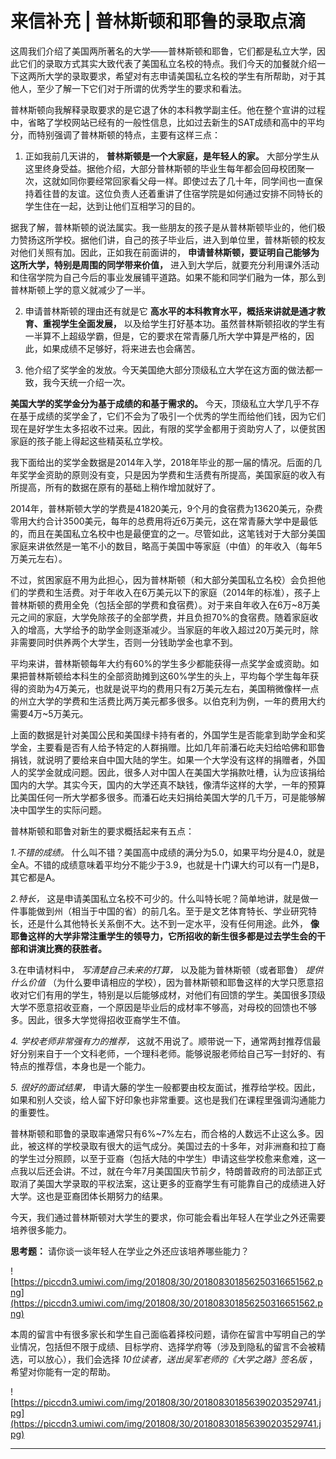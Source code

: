 # 来信补充 | 普林斯顿和耶鲁的录取点滴

这周我们介绍了美国两所著名的大学——普林斯顿和耶鲁，它们都是私立大学，因此它们的录取方式其实大致代表了美国私立名校的特点。我们今天的加餐就介绍一下这两所大学的录取要求，希望对有志申请美国私立名校的学生有所帮助，对于其他人，至少了解一下它们对于所谓的优秀学生的要求和看法。

普林斯顿向我解释录取要求的是它退了休的本科教学副主任。他在整个宣讲的过程中，省略了学校网站已经有的一般性信息，比如过去新生的SAT成绩和高中的平均分，而特别强调了普林斯顿的特点，主要有这样三点：

1. 正如我前几天讲的， **普林斯顿是一个大家庭，是年轻人的家。** 大部分学生从这里终身受益。据他介绍，大部分普林斯顿的毕业生每年都会回母校团聚一次，这就如同你要经常回家看父母一样。即使过去了几十年，同学间也一直保持着往昔的友谊。这位负责人还着重讲了住宿学院是如何通过安排不同特长的学生住在一起，达到让他们互相学习的目的。

据我了解，普林斯顿的说法属实。我一些朋友的孩子是从普林斯顿毕业的，他们极力赞扬这所学校。据他们讲，自己的孩子毕业后，进入到单位里，普林斯顿的校友对他们关照有加。因此，正如我在前面讲的， **申请普林斯顿，要证明自己能够为这所大学，特别是周围的同学带来价值，** 进入到大学后，就要充分利用课外活动和住宿学院为自己今后的事业发展铺平道路。如果不能和同学们融为一体，那么到普林斯顿上学的意义就减少了一半。

2. 申请普林斯顿的理由还有就是它 **高水平的本科教育水平，概括来讲就是通才教育、重视学生全面发展，** 以及给学生打好基本功。虽然普林斯顿招收的学生有一半算不上超级学霸，但是，它的要求在常青藤几所大学中算是严格的，因此，如果成绩不足够好，将来进去也会痛苦。

3. 他介绍了奖学金的发放。今天美国绝大部分顶级私立大学在这方面的做法都一致，我今天统一介绍一次。

 **美国大学的奖学金分为基于成绩的和基于需求的。** 今天，顶级私立大学几乎不存在基于成绩的奖学金了，它们不会为了吸引一个优秀的学生而给他们钱，因为它们现在是好学生太多招收不过来。因此，有限的奖学金都用于资助穷人了，以便贫困家庭的孩子能上得起这些精英私立学校。

我下面给出的奖学金数据是2014年入学，2018年毕业的那一届的情况。后面的几年奖学金资助的原则没有变，只是因为学费和生活费有所提高，美国家庭的收入有所提高，所有的数据在原有的基础上稍作增加就好了。

2014年，普林斯顿大学的学费是41820美元，9个月的食宿费为13620美元，杂费零用大约合计3500美元，每年的总费用将近6万美元，这在常青藤大学中是最低的，而且在美国私立名校中也是最便宜的之一。尽管如此，这笔钱对于大部分美国家庭来讲依然是一笔不小的数目，略高于美国中等家庭（中值）的年收入（每年5万美元左右）。

不过，贫困家庭不用为此担心，因为普林斯顿（和大部分美国私立名校）会负担他们的学费和生活费。对于年收入在6万美元以下的家庭（2014年的标准），孩子上普林斯顿的费用全免（包括全部的学费和食宿费）。对于来自年收入在6万~8万美元之间的家庭，大学免除孩子的全部学费，并且负担70%的食宿费。随着家庭收入的增高，大学给予的助学金则逐渐减少。当家庭的年收入超过20万美元时，除非需要同时供养两个大学生，否则一分钱助学金也拿不到。

平均来讲，普林斯顿每年大约有60%的学生多少都能获得一点奖学金或资助。如果把普林斯顿给本科生的全部资助摊到这60%学生的头上，平均每个学生每年获得的资助为4万美元，也就是说平均的费用只有2万美元左右，美国稍微像样一点的州立大学的学费和生活费比两万美元都多很多。以伯克利为例，一年的费用大约需要4万~5万美元。

上面的数据是针对美国公民和美国绿卡持有者的，外国学生是否能拿到助学金和奖学金，主要看是否有人给予特定的人群捐赠。比如几年前潘石屹夫妇给哈佛和耶鲁捐钱，就说明了要给来自中国大陆的学生。如果一个大学没有这样的捐赠者，外国人的奖学金就成问题。因此，很多人对中国人在美国大学捐款吐槽，认为应该捐给国内的大学。其实今天，国内的大学还真不缺钱，像清华这样的大学，一年的预算比美国任何一所大学都多很多。而潘石屹夫妇捐给美国大学的几千万，可是能够解决中国学生的实际问题。

普林斯顿和耶鲁对新生的要求概括起来有五点：

 *1.不错的成绩。* 什么叫不错？美国高中成绩的满分为5.0，如果平均分是4.0，就是全A。不错的成绩意味着平均分不能少于3.9，也就是十门课大约可以有一门是B，其它都是A。

 *2.特长，* 这是申请美国私立名校不可少的。什么叫特长呢？简单地讲，就是做一件事能做到州（相当于中国的省）的前几名。至于是文艺体育特长、学业研究特长，还是什么其他特长关系倒不大。达不到一定水平，没有任何用途。此外， **像耶鲁这样的大学非常注重学生的领导力，它所招收的新生很多都是过去学生会的干部和讲演比赛的获胜者。**

3.在申请材料中， *写清楚自己未来的打算，* 以及能为普林斯顿（或者耶鲁） *提供什么价值* （为什么要申请相应的学校），因为普林斯顿和耶鲁这样的大学只愿意招收对它们有用的学生，特别是以后能够成材，对他们有回馈的学生。美国很多顶级大学不愿意招收亚裔，一个原因是毕业后的成材率不够高，对母校的回馈也不够多。因此，很多大学觉得招收亚裔学生不值。

 *4. 学校老师非常强有力的推荐，* 这就不用说了。顺带说一下，通常两封推荐信最好分别来自于一个文科老师，一个理科老师。能够说服老师给自己写一封好的、有特点的推荐信，本身也是一个能力。

 *5. 很好的面试结果，* 申请大藤的学生一般都要由校友面试，推荐给学校。因此，如果和别人交谈，给人留下好印象也非常重要。这也是我们在课程里强调沟通能力的重要性。

普林斯顿和耶鲁的录取率通常只有6%~7%左右，而合格的人数远不止这么多。因此，被这样的学校录取有很大的运气成分。美国过去的十多年，对非洲裔和拉丁裔的学生过分照顾，以至于亚裔（包括大陆的中学生）申请这些学校愈来愈难，这一点我以后还会讲。不过，就在今年7月美国国庆节前夕，特朗普政府的司法部正式取消了美国大学录取的平权法案，这让更多的亚裔学生有可能靠自己的成绩进入好大学。这也是亚裔团体长期努力的结果。

今天，我们通过普林斯顿对大学生的要求，你可能会看出年轻人在学业之外还需要培养很多能力。

 **思考题：** 请你谈一谈年轻人在学业之外还应该培养哪些能力？

![https://piccdn3.umiwi.com/img/201808/30/201808301856250316651562.png](https://piccdn3.umiwi.com/img/201808/30/201808301856250316651562.png)

本周的留言中有很多家长和学生自己面临着择校问题，请你在留言中写明自己的学业情况，包括但不限于成绩、目标学府、选择学府等（涉及到隐私的留言不会被精选，可以放心），我们会选择 *10位读者，送出吴军老师的《大学之路》签名版* ，希望对你能有一定的帮助。

![https://piccdn3.umiwi.com/img/201808/30/201808301856390203529741.jpg](https://piccdn3.umiwi.com/img/201808/30/201808301856390203529741.jpg)

---
